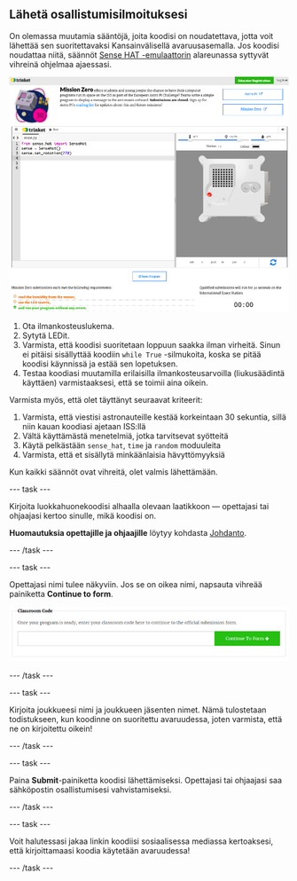 ## Lähetä osallistumisilmoituksesi

On olemassa muutamia sääntöjä, joita koodisi on noudatettava, jotta voit lähettää sen suoritettavaksi Kansainvälisellä avaruusasemalla. Jos koodisi noudattaa niitä, säännöt [Sense HAT -emulaattorin](https://trinket.io/mission-zero) alareunassa syttyvät vihreinä ohjelmaa ajaessasi.

![Ruutukaappaus Mission Zero Trinket -sivuista, joissa näkyvät lähetyspainike ja kelpoisuustarkastukset vasemmalla. Kaksi ylintä ("lue ilmankosteus" ja "käytä LEDejä") ovat oranssia tekstiä, alempi ("toimii ilman virheitä") on vihreä ](images/validation.png)

1. Ota ilmankosteuslukema.
1. Sytytä LEDit.
1. Varmista, että koodisi suoritetaan loppuun saakka ilman virheitä. Sinun ei pitäisi sisällyttää koodiin `while True` -silmukoita, koska se pitää koodisi käynnissä ja estää sen lopetuksen.
1. Testaa koodiasi muutamilla erilaisilla ilmankosteusarvoilla (liukusäädintä käyttäen) varmistaaksesi, että se toimii aina oikein.

Varmista myös, että olet täyttänyt seuraavat kriteerit:

1. Varmista, että viestisi astronauteille kestää korkeintaan 30 sekuntia, sillä niin kauan koodiasi ajetaan ISS:llä
1. Vältä käyttämästä menetelmiä, jotka tarvitsevat syötteitä
1. Käytä pelkästään `sense_hat`, `time` ja `random` moduuleita
1. Varmista, että et sisällytä minkäänlaisia hävyttömyyksiä

Kun kaikki säännöt ovat vihreitä, olet valmis lähettämään.

--- task ---

Kirjoita luokkahuonekoodisi alhaalla olevaan laatikkoon — opettajasi tai ohjaajasi kertoo sinulle, mikä koodisi on.

**Huomautuksia opettajille ja ohjaajille** löytyy kohdasta [Johdanto](https://projects.raspberrypi.org/en/projects/astro-pi-mission-zero/1).

--- /task ---

--- task ---

Opettajasi nimi tulee näkyviin. Jos se on oikea nimi, napsauta vihreää painiketta **Continue to form**.

![Jatka lomakkeeseen](images/continue-to-form.png)

--- /task ---

--- task ---

Kirjoita joukkueesi nimi ja joukkueen jäsenten nimet. Nämä tulostetaan todistukseen, kun koodinne on suoritettu avaruudessa, joten varmista, että ne on kirjoitettu oikein!

--- /task ---

--- task ---

Paina **Submit**-painiketta koodisi lähettämiseksi. Opettajasi tai ohjaajasi saa sähköpostin osallistumisesi vahvistamiseksi.

--- /task ---

--- task ---

Voit halutessasi jakaa linkin koodiisi sosiaalisessa mediassa kertoaksesi, että kirjoittamaasi koodia käytetään avaruudessa!

--- /task ---
